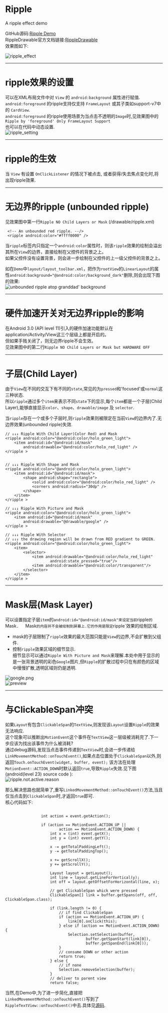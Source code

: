 # Ripple
A ripple effect demo



GitHub源码:[Ripple Demo](https://github.com/sodino/Ripple/)  
RippleDrawable官方文档链接:[RippleDrawable](https://developer.android.com/reference/android/graphics/drawable/RippleDrawable.html)  
效果图如下:

![ripple_effect](preview.gif)

--------------

# ripple效果的设置

可以在XML布局文件中对 `View` 的 `android:background` 属性进行赋值.  
`android:foreground` 的ripple支持仅支持 `FrameLayout` 或其子类如support-v7中的 `CardView`.  
`android:foreground` 的ripple使用场景为当点击不透明的`Image`时,见效果图中的`Ripple by 'foreground' Only FrameLayout Support`  
也可以在代码中动态设置.  
![ripple_setting](http://ww2.sinaimg.cn/mw1024/e3dc9ceagw1fb6benb32cj20k50gltdb.jpg)

--------------
# ripple的生效

当 `View` 有设置 `OnClickListener` 的情况下被点击, 或者获得/失去焦点变化时,将出现ripple效果.

--------------
# 无边界的ripple (unbounded ripple)  

见效果图中第一行`Ripple NO Child Layers or Mask` (/drawable/ripple.xml)

````  
 <!-- An unbounded red ripple. --/>
 <ripple android:color="#ffff0000" />
````  

当`ripple`标签内只指定一个`android:color`属性时，则该`ripple`效果的绘制会溢出其所在`View`的边界，直接绘制在父控件的背景之上。  
如果父控件没有设置背景，则会进一步绘制在父控件的上一级父控件的背景之上。  

如在`Demo`中`layout/layout_toolbar.xml`，把作为`rootView`的`LinearLayout`的属性`android:background="@android:color/background_dark"`删除,则会出现下图的效果:  
![unbounded ripple atop granddad' background](http://ww3.sinaimg.cn/mw1024/e3dc9ceagw1fb6bpb1iy6j20lt0b8gms.jpg)


---------------

# 硬件加速开关对无边界ripple的影响

在Android 3.0 (API level 11)引入的硬件加速功能默认在application/Activity/View这三个层级上都是开启的。  
但如果手贱关闭了，则无边界ripple不会生效。   
见效果图中的第二行`Ripple NO Child Layers or Mask but HARDWARE OFF`

---------------

# 子层(Child Layer)

由于`View`在不同的交互下有不同的`state`,常见的为`pressed`和'focused'或`normal`这三种状态.  
所以`ripple`通过多个`item`来表示不同`state`下的显示,每个`item`都是一个子层(Child Layer),能够直接显示`color`、`shape`、`drawable/image` 及 `selector`.  

当`ripple`存在一个或多个子层时,则`ripple`效果则被限定在当前`View`的边界内了.无边界效果(unbounded ripple)失效.

````
// ↓↓↓ Ripple With Child Layer(Color Red) and Mask
<ripple android:color="@android:color/holo_green_light">
    <item android:id="@android:id/mask"
        android:drawable="@android:color/holo_red_light" />
</ripple >


// ↓↓↓ Ripple With Shape and Mask
<ripple android:color="@android:color/holo_green_light">
    <item android:id="@android:id/mask">
        <shape android:shape="rectangle">
            <solid android:color="@android:color/holo_red_light" />
            <corners android:radius="30dp" />
        </shape>
    </item>
</ripple >

// ↓↓↓ Ripple With Picture and Mask
<ripple android:color="@android:color/holo_green_light">
    <item android:id="@android:id/mask"
        android:drawable="@drawable/google" />
</ripple >

// ↓↓↓ Ripple With Selector
// ↓↓↓ the drawing region will be drawn from RED gradient to GREEN.
<ripple android:color="@android:color/holo_green_light">
    <item>
        <selector>
            <item android:drawable="@android:color/holo_red_light"
                    android:state_pressed="true"/>
            <item android:drawable="@android:color/transparent"/>
        </selector>
    </item>
</ripple >

````

---------------

# Mask层(Mask Layer)
可以设置指定子层`item`的`android:id="@android:id/mask"来设定当前`ripple`的`Mask`.  
`Mask`的内容并不会被绘制到屏幕上.它的作用是限定`ripple`效果的绘制区域.
* mask的子层限制了`ripple`效果的最大范围只能是`View`的边界,不会扩散到父组件.
* 控制`ripple`效果区域的细节显示.  
  细节显示可以通过`Ripple With Picture and Mask`来理解.本处中用于显示的是一张背景透明的彩色`Google`图片,但`Ripple`的扩散过程中只在有颜色的区域中慢慢扩散,透明区域则仍是透明.

![google.png](app\src\main\res\drawable\google.png)  
![preview](http://ww1.sinaimg.cn/mw690/e3dc9ceagw1fb6dc49h7aj20u109cwfv.jpg)

  

---------------

# 与ClickableSpan冲突  

如果`Layout`有包含`ClickableSpan`的`TextView`,则发现该`Layout`设置`Ripple`的效果无法响应.        
这个现象可以推断出`MotionEvent`这个事件在`TextView`这一层级被消耗完了.下一步应该为找出该事件为什么被消耗?     
通过debug源码,发现当点击事件传递到`TextView`时,会进一步传递给`LinkMovementMethod::onTouchEvent()`,如果点击位置处于`ClickableSpan`以外,则返回`Touch.onTouchEvent(widget, buffer, event);`
该方法在处理`MotionEvent::ACTION_DOWN`时默认返回`true`,导致`Ripple`失效.见下图(android(level 23) source code ):     
![ripple.not.active.reason](http://ww1.sinaimg.cn/mw1024/e3dc9ceagw1fb6kcfkl0vj20ra0w4do2.jpg)  

那么解决思路也就简单了,重写`LinkedMovementMethod::onTouchEvent()`方法,当且仅当点击到`ClickableSpan`时,才返回`true`即可.  
核心代码如下:  
````

                int action = event.getAction();

                if (action == MotionEvent.ACTION_UP ||
                        action == MotionEvent.ACTION_DOWN) {
                    int x = (int) event.getX();
                    int y = (int) event.getY();

                    x -= getTotalPaddingLeft();
                    y -= getTotalPaddingTop();

                    x += getScrollX();
                    y += getScrollY();

                    Layout layout = getLayout();
                    int line = layout.getLineForVertical(y);
                    int off = layout.getOffsetForHorizontal(line, x);

                    // get ClickableSpan whick were pressed
                    ClickableSpan[] link = buffer.getSpans(off, off, ClickableSpan.class);
                    
                    if (link.length != 0) {
                        // if find ClickableSpan
                        if (action == MotionEvent.ACTION_UP) {
                            link[0].onClick(this);
                        } else if (action == MotionEvent.ACTION_DOWN) {
                            Selection.setSelection(buffer,
                                    buffer.getSpanStart(link[0]),
                                    buffer.getSpanEnd(link[0]));
                        }
                        // consume DOWN or other action
                        return true;
                    } else {
                        // if none
                        Selection.removeSelection(buffer);
                    }
                    // deliver to parent view
                    return false;
````

当然,在Demo中,为了进一步简化,直接把`LinkedMovementMethod::onTouchEvent()`写到了`RippleTextView::onTouchEvent()`中去.具体见[源码](https://github.com/sodino/Ripple/blob/master/app/src/main/java/com/sodino/ripple/RippleTextView.java).

